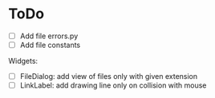 # ToDo

 + [ ] Add file errors.py
 + [ ] Add file constants

Widgets:
 + [ ] FileDialog: add view of files only with given extension
 + [ ] LinkLabel: add drawing line only on collision with mouse
